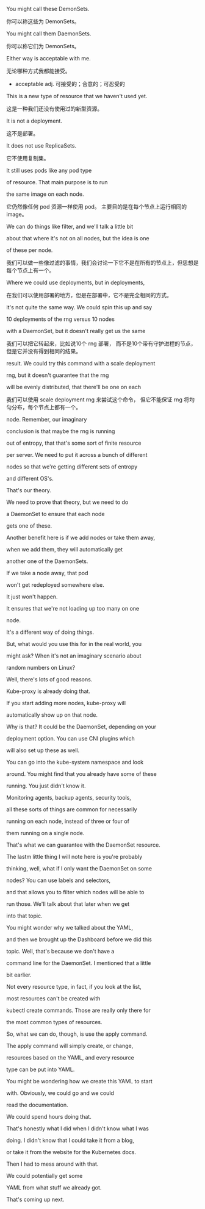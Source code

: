 You might call these DemonSets.

你可以称这些为 DemonSets。

You might call them DaemonSets.

你可以称它们为 DemonSets。

Either way is acceptable with me.

无论哪种方式我都能接受。
* acceptable adj. 可接受的；合意的；可忍受的

This is a new type of resource that we haven't used yet.

这是一种我们还没有使用过的新型资源。

It is not a deployment.

这不是部署。

It does not use ReplicaSets.

它不使用复制集。

It still uses pods like any pod type

of resource. That main purpose is to run

the same image on each node.

它仍然像任何 pod 资源一样使用 pod。
主要目的是在每个节点上运行相同的 image。

We can do things like filter, and we'll talk a little bit

about that where it's not on all nodes, but the idea is one

of these per node.

我们可以做一些像过滤的事情，我们会讨论一下它不是在所有的节点上，但思想是每个节点上有一个。

Where we could use deployments, but in deployments,

在我们可以使用部署的地方，但是在部署中，它不是完全相同的方式。

it's not quite the same way. We could spin this up and say

10 deployments of the rng versus 10 nodes

with a DaemonSet, but it doesn't really get us the same

我们可以把它转起来，比如说10个 rng 部署，
而不是10个带有守护进程的节点，但是它并没有得到相同的结果。

result. We could try this command with a scale deployment

rng, but it doesn't guarantee that the rng

will be evenly distributed, that there'll be one on each

我们可以使用 scale deployment rng 来尝试这个命令，
但它不能保证 rng 将均匀分布，每个节点上都有一个。

node. Remember, our imaginary

conclusion is that maybe the rng is running

out of entropy, that that's some sort of finite resource

per server. We need to put it across a bunch of different

nodes so that we're getting different sets of entropy

and different OS's.

That's our theory.

We need to prove that theory, but we need to do

a DaemonSet to ensure that each node

gets one of these.

Another benefit here is if we add nodes or take them away,

when we add them, they will automatically get

another one of the DaemonSets.

If we take a node away, that pod

won't get redeployed somewhere else.

It just won't happen.

It ensures that we're not loading up too many on one

node.

It's a different way of doing things.

But, what would you use this for in the real world, you

might ask? When it's not an imaginary scenario about

random numbers on Linux?

Well, there's lots of good reasons.

Kube-proxy is already doing that.

If you start adding more nodes, kube-proxy will

automatically show up on that node.

Why is that? It could be the DaemonSet, depending on your

deployment option. You can use CNI plugins which

will also set up these as well.

You can go into the kube-system namespace and look

around. You might find that you already have some of these

running. You just didn't know it.

Monitoring agents, backup agents, security tools,

all these sorts of things are common for necessarily

running on each node, instead of three or four of

them running on a single node.

That's what we can guarantee with the DaemonSet resource.

The lastm little thing I will note here is you're probably

thinking, well, what if I only want the DaemonSet on some

nodes? You can use labels and selectors,

and that allows you to filter which nodes will be able to

run those. We'll talk about that later when we get

into that topic.

You might wonder why we talked about the YAML,

and then we brought up the Dashboard before we did this

topic. Well, that's because we don't have a

command line for the DaemonSet. I mentioned that a little

bit earlier.

Not every resource type, in fact, if you look at the list,

most resources can't be created with

kubectl create commands. Those are really only there for

the most common types of resources.

So, what we can do, though, is use the apply command.

The apply command will simply create, or change,

resources based on the YAML, and every resource

type can be put into YAML.

You might be wondering how we create this YAML to start

with. Obviously, we could go and we could

read the documentation.

We could spend hours doing that.

That's honestly what I did when I didn't know what I was

doing. I didn't know that I could take it from a blog,

or take it from the website for the Kubernetes docs.

Then I had to mess around with that.

We could potentially get some

YAML from what stuff we already got.

That's coming up next.

